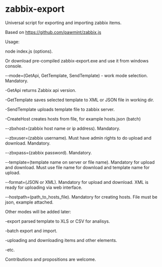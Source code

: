 # zabbix-export

Universal script for exporting and importing zabbix items.

Based on https://github.com/pawmint/zabbix.js


Usage:

node index.js (options).

Or download pre-compiled zabbix-export.exe and use it from windows console.


--mode=(GetApi, GetTemplate, SendTemplate) - work mode selection. Mandatory.

 -GetApi returns Zabbix api version.

 -GetTemplate saves selected template to XML or JSON file in working dir.

 -SendTemplate uploads template file to zabbix server.

 -CreateHost creates hosts from file, for example hosts.json (batch)


--zbxhost=(zabbix host name or ip address). Mandatory.


--zbxuser=(zabbix username). Must have admin rights to do upload and download. Mandatory.


--zbxpass=(zabbix password). Mandatory.


--template=(template name on server or file name). Mandatory for upload and download. Must use file name for download and template name for upload.


--format=(JSON or XML). Mandatory for upload and download. XML is ready for uploading via web interface.

--hostpath=(path_to_hosts_file). Mandatory for creating hosts. File must be json, example attached.

Other modes will be added later:

 -export parsed template to XLS or CSV for analisys.

 -batch export and import.

 -uploading and downloading items and other elements.

 -etc.


Contributions and propositions are welcome.
